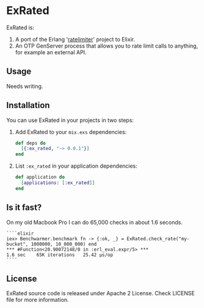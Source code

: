 # ExRated

ExRated is:

1. A port of the Erlang '[ratelimiter](https://github.com/Gromina/raterlimiter)' project to Elixir.
2. An OTP GenServer process that allows you to rate limit calls to anything, for example an external API.


## Usage

Needs writing.

## Installation

You can use ExRated in your projects in two steps:

1. Add ExRated to your `mix.exs` dependencies:

    ```elixir
    def deps do
      [{:ex_rated, "~> 0.0.1"}]
    end
    ```

2. List `:ex_rated` in your application dependencies:

    ```elixir
    def application do
      [applications: [:ex_rated]]
    end
    ```

## Is it fast?

On my old Macbook Pro I can do 65,000 checks in about 1.6 seconds.

    ````elixir
    iex> Benchwarmer.benchmark fn -> {:ok, _} = ExRated.check_rate("my-bucket", 1000000, 10_000_000) end
    *** #Function<20.90072148/0 in :erl_eval.expr/5> ***
    1.6 sec    65K iterations   25.42 μs/op
    ````

## License

ExRated source code is released under Apache 2 License.
Check LICENSE file for more information.
